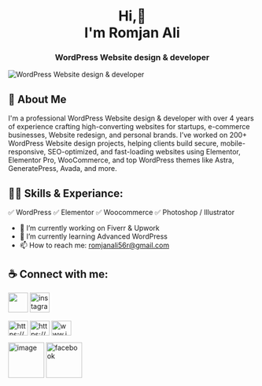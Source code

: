 <h1 align="center">Hi,👋 <br> I'm Romjan Ali 
  
<h3 align="center">WordPress Website design & developer</h3>

![WordPress Website design & developer](https://media.licdn.com/dms/image/v2/D5616AQEggNjtsRMGpQ/profile-displaybackgroundimage-shrink_350_1400/B56ZfjMp2xGQAY-/0/1751863436040?e=1758153600&v=beta&t=c5ELb80bGKNurkw5pWnEmjwmdSR5N0L4Q7jer_WV6E8)

## 🚀 About Me
I'm a professional WordPress Website design & developer with over 4 years of experience crafting high-converting websites for startups, e-commerce businesses, Website redesign, and personal brands. I’ve worked on 200+ WordPress Website design projects, helping clients build secure, mobile-responsive, SEO-optimized, and fast-loading websites using Elementor, Elementor Pro, WooCommerce, and top WordPress themes like Astra, GeneratePress, Avada, and more.

## 👨‍💻 Skills & Experiance: 
✅ WordPress 
✅ Elementor 
✅ Woocommerce 
✅ Photoshop / Illustrator

- 🔭 I’m currently working on Fiverr & Upwork 
- 🌱 I’m currently learning Advanced WordPress 
- 📫 How to reach me: romjanali56r@gmail.com 

## ☕ Connect with me:

[<img
src="https://github.com/user-attachments/assets/321fafc3-604e-423b-ba7a-6051b0e00cda" height='40'>](www.facebook.com/romjanaliraja) 
[<img
src='https://github.com/user-attachments/assets/321fafc3-604e-423b-ba7a-6051b0e00cda' alt='instagram' height='40'>](https://www.instagram.com/rajaali7766vision) 




<p align="left">
<a href="https://linkedin.com/in/https://www.linkedin.com/in/romjanali5756r/" target="blank"><img align="center" src="https://raw.githubusercontent.com/rahuldkjain/github-profile-readme-generator/master/src/images/icons/Social/linked-in-alt.svg" alt="https://www.linkedin.com/in/romjanali5756r/" height="30" width="40" /></a>
<a href="https://www.facebook.com/romjanaliraja" target="blank"><img align="center" src="https://raw.githubusercontent.com/rahuldkjain/github-profile-readme-generator/master/src/images/icons/Social/facebook.svg" alt="https://www.facebook.com/romjanaliraja" height="30" width="40" /></a>
<a href="https://instagram.com/www.instagram.com/rajaali7766vision" target="blank"><img align="center" src="https://github.com/user-attachments/assets/321fafc3-604e-423b-ba7a-6051b0e00cda" alt="www.instagram.com/rajaali7766vision" height="30" width="40" /></a>
</p>

<img width="73" height="72" alt="image" src="https://github.com/user-attachments/assets/fa9e529a-dbe9-4883-89a5-76f6e2f2a294" />
<img width="73" height="72" alt="facebook" src="https://github.com/user-attachments/assets/321fafc3-604e-423b-ba7a-6051b0e00cda" />
